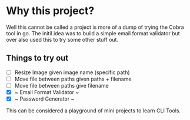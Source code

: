 # Why this project?

Well this cannot be called a project is more of a dump of trying the Cobra tool in go.
The initil idea was to build a simple email format validator but over also used this to try some other stuff out.

## Things to try out

- [ ] Resize Image given image name (specific path)
- [ ] Move file between paths given paths + filename
- [ ] Move file between paths give filename
- [x] ~ Email Format Validator ~
- [x] ~ Password Generator ~

This can be considered a playground of mini projects to learn CLI Tools.
